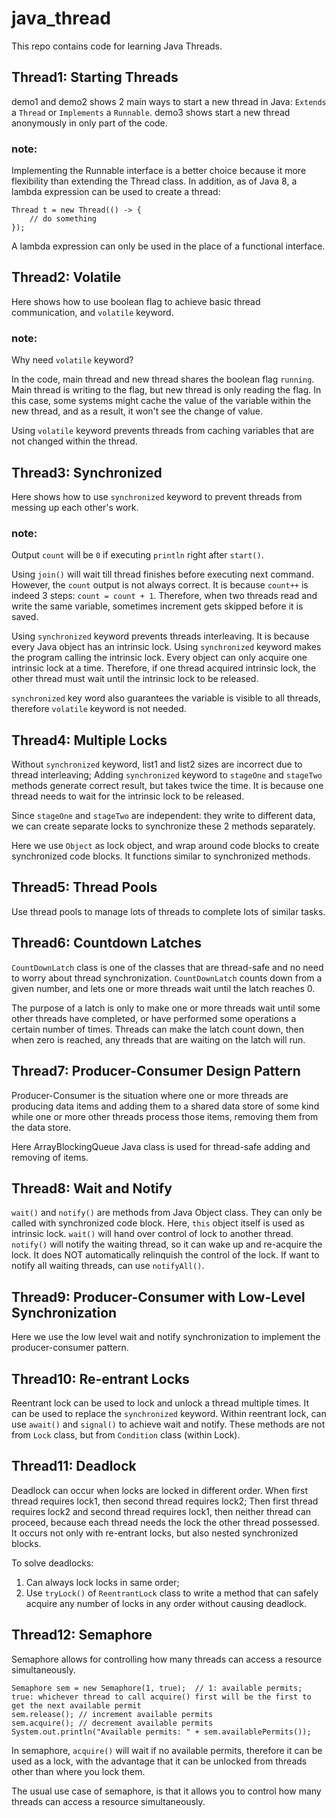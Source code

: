 # java_thread

This repo contains code for learning Java Threads.

## Thread1: Starting Threads
demo1 and demo2 shows 2 main ways to start a new thread in Java: ```Extends``` a ```Thread``` or ```Implements``` a ```Runnable```. demo3 shows start a new thread anonymously in only part of the code.
### note:
Implementing the Runnable interface is a better choice because it more flexibility than extending the Thread class. In addition, as of Java 8, a lambda expression can be used to create a thread:
```
Thread t = new Thread(() -> {
    // do something
});
```
A lambda expression can only be used in the place of a functional interface.

## Thread2: Volatile
Here shows how to use boolean flag to achieve basic thread communication, and ```volatile``` keyword.
### note:
Why need ```volatile``` keyword?

In the code, main thread and new thread shares the boolean flag ```running```. Main thread is writing to the flag, but new thread is only reading the flag. In this case, some systems might cache the value of the variable within the new thread, and as a result, it won't see the change of value.

Using ```volatile``` keyword prevents threads from caching variables that are not changed within the thread.

## Thread3: Synchronized
Here shows how to use ```synchronized``` keyword to prevent threads from messing up each other's work.
### note:
Output ```count``` will be ```0``` if executing ```println``` right after ```start()```.

Using ```join()``` will wait till thread finishes before executing next command.
However, the ```count``` output is not always correct. It is because ```count++``` is indeed 3 steps: ```count = count + 1```.
Therefore, when two threads read and write the same variable, sometimes increment gets skipped before it is saved.

Using ```synchronized``` keyword prevents threads interleaving. It is because every Java object has an intrinsic lock. Using ```synchronized``` keyword makes the program calling the intrinsic lock. Every object can only acquire one intrinsic lock at a time.
Therefore, if one thread acquired intrinsic lock, the other thread must wait until the intrinsic lock to be released.

```synchronized``` key word also guarantees the variable is visible to all threads, therefore ```volatile``` keyword is not needed.

## Thread4: Multiple Locks
Without ```synchronized``` keyword, list1 and list2 sizes are incorrect due to thread interleaving;
Adding ```synchronized``` keyword to ```stageOne``` and ```stageTwo``` methods generate correct result, but takes twice the time. It is because one thread needs to wait for the intrinsic lock to be released.

Since ```stageOne``` and ```stageTwo``` are independent: they write to different data, we can create separate locks to synchronize these 2 methods separately.

Here we use ```Object``` as lock object, and wrap around code blocks to create synchronized code blocks. It functions similar to synchronized methods.

## Thread5: Thread Pools
Use thread pools to manage lots of threads to complete lots of similar tasks.

## Thread6: Countdown Latches
```CountDownLatch``` class is one of the classes that are thread-safe and no need to worry about thread synchronization. ```CountDownLatch``` counts down from a given number, and lets one or more threads wait until the latch reaches 0.

The purpose of a latch is only to make one or more threads wait until some other threads have completed, or have performed some operations a certain number of times. Threads can make the latch count down, then when zero is reached, any threads that are waiting on the latch will run.

## Thread7: Producer-Consumer Design Pattern
Producer-Consumer is the situation where one or more threads are producing data items and adding them to a shared data store of some kind while one or more other threads process those items, removing them from the data store.

Here ArrayBlockingQueue Java class is used for thread-safe adding and removing of items.

## Thread8: Wait and Notify
```wait()``` and ```notify()``` are methods from Java Object class. They can only be called with synchronized code block.
Here, ```this``` object itself is used as intrinsic lock. 
```wait()``` will hand over control of lock to another thread. 
```notify()``` will notify the waiting thread, so it can wake up and re-acquire the lock. It does NOT automatically relinquish the control of the lock.
If want to notify all waiting threads, can use ```notifyAll()```.

## Thread9: Producer-Consumer with Low-Level Synchronization
Here we use the low level wait and notify synchronization to implement the producer-consumer pattern.

## Thread10: Re-entrant Locks
Reentrant lock can be used to lock and unlock a thread multiple times. It can be used to replace the ```synchronized``` keyword.
Within reentrant lock, can use ```await()``` and ```signal()``` to achieve wait and notify. These methods are not from ```Lock``` class, but from ```Condition``` class (within Lock).

## Thread11: Deadlock
Deadlock can occur when locks are locked in different order. 
When first thread requires lock1, then second thread requires lock2; Then first thread requires lock2 and second thread requires lock1, then neither thread can proceed, because each thread needs the lock the other thread possessed. 
It occurs not only with re-entrant locks, but also nested synchronized blocks.

To solve deadlocks:
1. Can always lock locks in same order;
2. Use ```tryLock()``` of ```ReentrantLock``` class to write a method that can safely acquire any number of locks in any order without causing deadlock.

## Thread12: Semaphore
Semaphore allows for controlling how many threads can access a resource simultaneously.
```
Semaphore sem = new Semaphore(1, true);  // 1: available permits; true: whichever thread to call acquire() first will be the first to get the next available permit
sem.release(); // increment available permits
sem.acquire(); // decrement available permits
System.out.println("Available permits: " + sem.availablePermits());
```
In semaphore, ```acquire()``` will wait if no available permits, therefore it can be used as a lock, with the advantage that it can be unlocked from threads other than where you lock them.

The usual use case of semaphore, is that it allows you to control how many threads can access a resource simultaneously.


